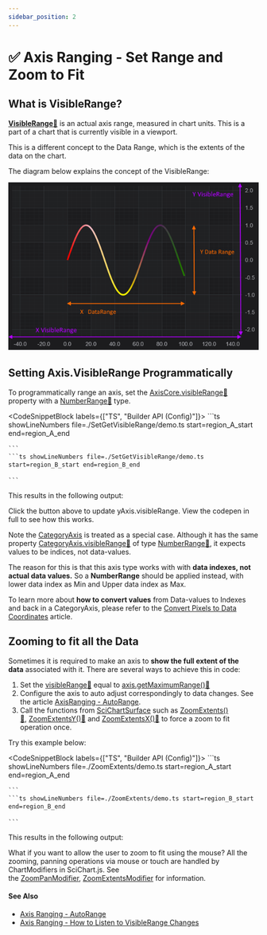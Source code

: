 ```yaml
---
sidebar_position: 2
---
```


# ✅ Axis Ranging - Set Range and Zoom to Fit

What is VisibleRange?
---------------------

**[VisibleRange:blue_book:](https://www.scichart.com/documentation/js/current/typedoc/classes/axiscore.html#visiblerange)** is an actual axis range, measured in chart units. This is a part of a chart that is currently visible in a viewport.

This is a different concept to the Data Range, which is the extents of the data on the chart.

The diagram below explains the concept of the VisibleRange:

![Adjusting XAxis and YAxis visible range in a JavaScript Chart](img/1.png)

Setting Axis.VisibleRange Programmatically
------------------------------------------

To programmatically range an axis, set the [AxisCore.visibleRange:blue_book:](https://www.scichart.com/documentation/js/current/typedoc/classes/axiscore.html#visiblerange) property with a [NumberRange:blue_book:](https://www.scichart.com/documentation/js/current/typedoc/classes/numberrange.html) type.

<CodeSnippetBlock labels={["TS", "Builder API (Config)"]}>
    ```ts showLineNumbers file=./SetGetVisibleRange/demo.ts start=region_A_start end=region_A_end

    ```
    ```ts showLineNumbers file=./SetGetVisibleRange/demo.ts start=region_B_start end=region_B_end

    ```

</CodeSnippetBlock>

This results in the following output: 

<LiveDocSnippet name="./SetGetVisibleRange/demo" htmlPath="./SetGetVisibleRange/demo.html" cssPath="./SetGetVisibleRange/demo.css" />

Click the button above to update yAxis.visibleRange. View the codepen in full to see how this works.

Note the [CategoryAxis](/docs/2d-charts/axis-api/axis-types/category-axis) is treated as a special case. Although it has the same property [CategoryAxis.visibleRange:blue_book:](https://www.scichart.com/documentation/js/current/typedoc/classes/categoryaxis.html#visiblerange) of type [NumberRange:blue_book:](https://www.scichart.com/documentation/js/current/typedoc/classes/numberrange.html), it expects values to be indices, not data-values.

The reason for this is that this axis type works with with **data indexes, not actual data values.** So a **NumberRange** should be applied instead, with lower data index as Min and Upper data index as Max.

To learn more about **how to convert values** from Data-values to Indexes and back in a CategoryAxis, please refer to the [Convert Pixels to Data Coordinates](/docs/2d-charts/axis-api/misc/pixel-and-data-coordinates) article.

Zooming to fit all the Data
---------------------------

Sometimes it is required to make an axis to **show the full extent of the data** associated with it. There are several ways to achieve this in code:

1.  Set the [visibleRange:blue_book:](https://www.scichart.com/documentation/js/current/typedoc/classes/axisbase2d.html#visiblerange) equal to [axis.getMaximumRange():blue_book:](https://www.scichart.com/documentation/js/current/typedoc/classes/axisbase2d.html#getmaximumrange)
2.  Configure the axis to auto adjust correspondingly to data changes. See the article [AxisRanging - AutoRange](/docs/2d-charts/axis-api/ranging-scaling/auto-range).
3.  Call the functions from [SciChartSurface](/docs/2d-charts/surface/scichart-surface-type-overview) such as [ZoomExtents():blue_book:](https://www.scichart.com/documentation/js/current/typedoc/classes/scichartsurface.html#zoomextents), [ZoomExtentsY():blue_book:](https://www.scichart.com/documentation/js/current/typedoc/classes/scichartsurface.html#zoomextentsy) and [ZoomExtentsX():blue_book:](https://www.scichart.com/documentation/js/current/typedoc/classes/scichartsurface.html#zoomextentsx) to force a zoom to fit operation once.

Try this example below:

<CodeSnippetBlock labels={["TS", "Builder API (Config)"]}>
    ```ts showLineNumbers file=./ZoomExtents/demo.ts start=region_A_start end=region_A_end

    ```
    ```ts showLineNumbers file=./ZoomExtents/demo.ts start=region_B_start end=region_B_end

    ```

</CodeSnippetBlock>

This results in the following output:

<LiveDocSnippet name="./ZoomExtents/demo" htmlPath="./ZoomExtents/demo.html" cssPath="./ZoomExtents/demo.css" />

What if you want to allow the user to zoom to fit using the mouse? All the zooming, panning operations via mouse or touch are handled by ChartModifiers in SciChart.js. See the [ZoomPanModifier](/docs/2d-charts/chart-modifier-api/zooming-and-panning/zoom-pan-modifier), [ZoomExtentsModifier](/docs/2d-charts/chart-modifier-api/zooming-and-panning/zoom-extents-modifier) for information.

#### See Also

* [Axis Ranging - AutoRange](/docs/2d-charts/axis-api/ranging-scaling/auto-range)
* [Axis Ranging - How to Listen to VisibleRange Changes](/docs/2d-charts/axis-api/ranging-scaling/listen-to-visible-range-changes)
